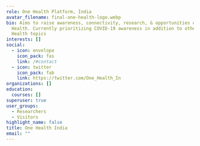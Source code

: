 ```yaml
---
role: One Health Platform, India
avatar_filename: final-one-health-logo.webp
bio: Aims to raise awareness, connectivity, research, & opportunities on One
  Health. Currently prioritizing COVID-19 awareness in addition to other One
  Health topics
interests: []
social:
  - icon: envelope
    icon_pack: fas
    link: /#contact
  - icon: twitter
    icon_pack: fab
    link: https://twitter.com/One_Health_In
organizations: []
education:
  courses: []
superuser: true
user_groups:
  - Researchers
  - Visitors
highlight_name: false
title: One Health India
email: ""
---
```

